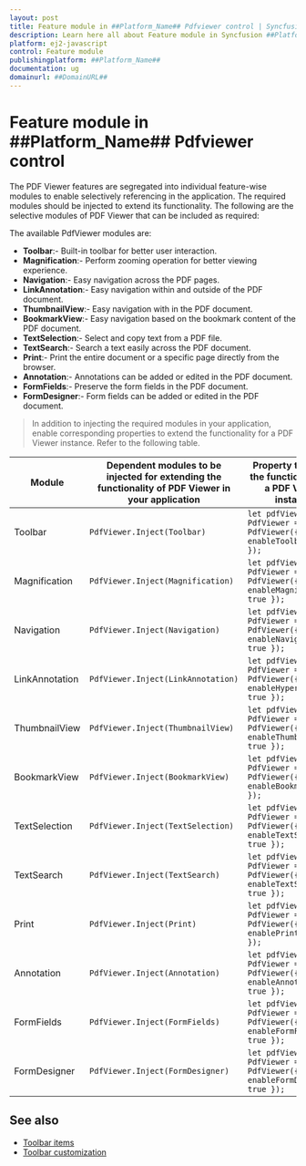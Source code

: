 ```yaml
---
layout: post
title: Feature module in ##Platform_Name## Pdfviewer control | Syncfusion
description: Learn here all about Feature module in Syncfusion ##Platform_Name## Pdfviewer control of Syncfusion Essential JS 2 and more.
platform: ej2-javascript
control: Feature module 
publishingplatform: ##Platform_Name##
documentation: ug
domainurl: ##DomainURL##
---
```


# Feature module in ##Platform_Name## Pdfviewer control

The PDF Viewer features are segregated into individual feature-wise modules to enable selectively referencing in the application. The required modules should be injected to extend its functionality. The following are the selective modules of PDF Viewer that can be included as required:

The available PdfViewer modules are:

* **Toolbar**:- Built-in toolbar for better user interaction.
* **Magnification**:- Perform zooming operation for better viewing experience.
* **Navigation**:- Easy navigation across the PDF pages.
* **LinkAnnotation**:- Easy navigation within and outside of the PDF document.
* **ThumbnailView**:- Easy navigation with in the PDF document.
* **BookmarkView**:- Easy navigation based on the bookmark content of the PDF document.
* **TextSelection**:- Select and copy text from a PDF file.
* **TextSearch**:- Search a text easily across the PDF document.
* **Print**:- Print the entire document or a specific page directly from the browser.
* **Annotation**:- Annotations can be added or edited in the PDF document.
* **FormFields**:- Preserve the form fields in the PDF document.
* **FormDesigner**:- Form fields can be added or edited in the PDF document.

>In addition to injecting the required modules in your application, enable corresponding properties to extend the functionality for a PDF Viewer instance.
Refer to the following table.

| Module | Dependent modules to be injected for extending the functionality of PDF Viewer in your application | Property to enable the functionality for a PDF Viewer instance |
|---|---|---|
|Toolbar|`PdfViewer.Inject(Toolbar)`|`let pdfViewer: PdfViewer = new PdfViewer({ enableToolbar: true });`|
|Magnification|`PdfViewer.Inject(Magnification)`|`let pdfViewer: PdfViewer = new PdfViewer({ enableMagnification: true });`|
|Navigation|`PdfViewer.Inject(Navigation)`|`let pdfViewer: PdfViewer = new PdfViewer({ enableNavigation: true });`|
|LinkAnnotation|`PdfViewer.Inject(LinkAnnotation)`|`let pdfViewer: PdfViewer = new PdfViewer({ enableHyperlink: true });`|
|ThumbnailView|`PdfViewer.Inject(ThumbnailView)`|`let pdfViewer: PdfViewer = new PdfViewer({ enableThumbnail: true });`|
|BookmarkView|`PdfViewer.Inject(BookmarkView)`|`let pdfViewer: PdfViewer = new PdfViewer({ enableBookmark: true });`|
|TextSelection|`PdfViewer.Inject(TextSelection)`|`let pdfViewer: PdfViewer = new PdfViewer({ enableTextSelection: true });`|
|TextSearch|`PdfViewer.Inject(TextSearch)`|`let pdfViewer: PdfViewer = new PdfViewer({ enableTextSearch: true });`|
|Print|`PdfViewer.Inject(Print)`|`let pdfViewer: PdfViewer = new PdfViewer({ enablePrint: true });`|
|Annotation|`PdfViewer.Inject(Annotation)`|`let pdfViewer: PdfViewer = new PdfViewer({ enableAnnotation: true });`|
|FormFields|`PdfViewer.Inject(FormFields)`|`let pdfViewer: PdfViewer = new PdfViewer({ enableFormFields: true });`|
|FormDesigner|`PdfViewer.Inject(FormDesigner)`|`let pdfViewer: PdfViewer = new PdfViewer({ enableFormDesigner: true });`|

## See also

* [Toolbar items](./toolbar)
* [Toolbar customization](./how-to/customization)